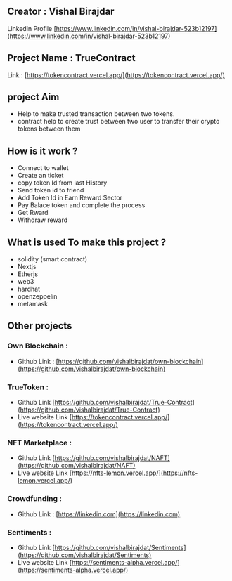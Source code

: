 ## Creator : Vishal Birajdar
Linkedin  Profile [https://www.linkedin.com/in/vishal-birajdar-523b12197](https://www.linkedin.com/in/vishal-birajdar-523b12197)

## Project Name : TrueContract
Link : [https://tokencontract.vercel.app/](https://tokencontract.vercel.app/)

## project Aim

- Help to make trusted transaction between two tokens.
- contract help to create trust between two user to transfer their crypto tokens between them

## How is it work ?
- Connect to wallet
- Create an ticket
- copy token Id from last History
- Send token id to friend
- Add Token Id in Earn Reward Sector
- Pay Balace token and complete the process
- Get Rward
- Withdraw reward  

## What is used To make this project ? 
- solidity (smart contract)
- Nextjs
- Etherjs
- web3
- hardhat
- openzeppelin
- metamask


## Other projects

### Own Blockchain : 
- Github Link : [https://github.com/vishalbirajdat/own-blockchain](https://github.com/vishalbirajdat/own-blockchain)

### TrueToken : 
- Github Link [https://github.com/vishalbirajdat/True-Contract](https://github.com/vishalbirajdat/True-Contract)
- Live website Link [https://tokencontract.vercel.app/](https://tokencontract.vercel.app/)

### NFT Marketplace :
- Github Link [https://github.com/vishalbirajdat/NAFT](https://github.com/vishalbirajdat/NAFT)
- Live website Link [https://nfts-lemon.vercel.app/](https://nfts-lemon.vercel.app/)

### Crowdfunding :
- Github Link : [https://linkedin.com](https://linkedin.com)

### Sentiments : 
- Github Link [https://github.com/vishalbirajdat/Sentiments](https://github.com/vishalbirajdat/Sentiments)
- Live website Link [https://sentiments-alpha.vercel.app/](https://sentiments-alpha.vercel.app/)

